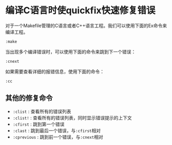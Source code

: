 编译C语言时使quickfix快速修复错误
=========================

对于一个Makefile管理的C语言或者C++语言工程。我们可以使用下面的Ex命令来编译工程。
```viml
:make
```

当出现多个编译错误时，可以使用下面的命令来跳到下一个错误：
```viml
:cnext
```

如果需要查看详细的报错信息，使用下面的命令：
```viml
:cc
```

其他的修复命令
--------------
* `:clist` : 查看所有的错误列表
* `:clist!` : 查看所有的错误列表，同时显示错误提示的上下文
* `:cfirst` : 跳到第一个错误
* `:clast` : 跳到最后一个错误，与`:cfirst`相对
* `:cprevious` : 跳到前一个错误，与`:cnext`相对


